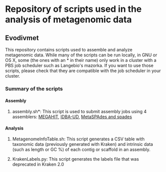 
# Repository of scripts used in the analysis of metagenomic data 

## Evodivmet


This repository contains scripts used to assemble and analyze metagenomic data. While many of the scripts can be run locally, in GNU or OS X, some (the ones with an * in their name) only work in a cluster with a PBS job scheduler such as Langebio's mazorka. If you want to use those scripts, please check that they are compatible with the job scheduler in your cluster. 

### Summary of the scripts 

#### Assembly 

1. assembly.sh*: This script is used to submit assembly jobs using 4 assemblers: [MEGAHIT](https://github.com/voutcn/megahit), [IDBA-UD](https://github.com/loneknightpy/idba), [MetaSPAdes and spades](http://cab.spbu.ru/software/spades/)

#### Analysis 
    
1. MetagenomeInfoTable.sh: This script generates a CSV table with taxonomic data (previously generated with Kraken) and intrinsic data (such as length or GC %) of each contig or scaffold in an assembly. 

2. KrakenLabels.py: This script generates the labels file that was deprecated in Kraken 2.0 